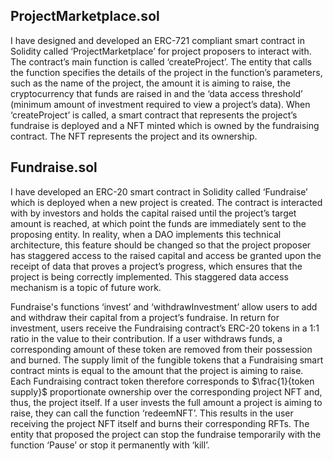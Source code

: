 ## ProjectMarketplace.sol

I have designed and developed an ERC-721 compliant smart contract in Solidity called ‘ProjectMarketplace’ for project proposers to interact with. The contract’s main function is called ‘createProject’. The entity that calls the function specifies the details of the project in the function’s parameters, such as the name of the project, the amount it is aiming to raise, the cryptocurrency that funds are raised in and the ‘data access threshold’ (minimum amount of investment required to view a project’s data). When ‘createProject’ is called, a smart contract that represents the project’s fundraise is deployed and a NFT minted which is owned by the fundraising contract. The NFT represents the project and its ownership.

## Fundraise.sol

I have developed an ERC-20 smart contract in Solidity called ‘Fundraise’ which is deployed when a new project is created. The contract is interacted with by investors and holds the capital raised until the project’s target amount is reached, at which point the funds are immediately sent to the proposing entity. In reality, when a DAO implements this technical architecture, this feature should be changed so that the project proposer has staggered access to the raised capital and access be granted upon the receipt of data that proves a project’s progress, which ensures that the project is being correctly implemented. This staggered data access mechanism is a topic of future work.

Fundraise's functions ‘invest’ and ‘withdrawInvestment’ allow users to add and withdraw their capital from a project’s fundraise. In return for investment, users receive the Fundraising contract’s ERC-20 tokens in a 1:1 ratio in the value to their contribution. If a user withdraws funds, a corresponding amount of these token are removed from their possession and burned. The supply limit of the fungible tokens that a Fundraising smart contract mints is equal to the amount that the project is aiming to raise. Each Fundraising contract token therefore corresponds to $\frac{1}{token supply}$ proportionate ownership over the corresponding project NFT and, thus, the project itself. If a user invests the full amount a project is aiming to raise, they can call the function ‘redeemNFT’. This results in the user receiving the project NFT itself and burns their corresponding RFTs. The entity that proposed the project can stop the fundraise temporarily with the function ‘Pause’ or stop it permanently with ‘kill’.

